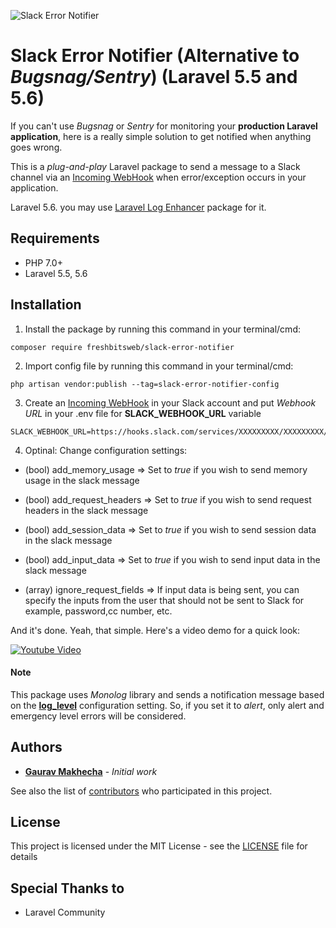 ![Slack Error Notifier](./slack-error-notifier.png "Slack Error Notifier")

# Slack Error Notifier (Alternative to *Bugsnag/Sentry*) (Laravel 5.5 and 5.6)
If you can't use *Bugsnag* or *Sentry* for monitoring your **production Laravel application**, here is a really simple solution to get notified when anything goes wrong.

This is a *plug-and-play* Laravel package to send a message to a Slack channel via an [Incoming WebHook](https://api.slack.com/incoming-webhooks) when error/exception occurs in your application.


Laravel 5.6. you may use [Laravel Log Enhancer](https://github.com/freshbitsweb/laravel-log-enhancer) package for it.


## Requirements

* PHP 7.0+
* Laravel 5.5, 5.6

## Installation

1) Install the package by running this command in your terminal/cmd:
```
composer require freshbitsweb/slack-error-notifier
```

2) Import config file by running this command in your terminal/cmd:
```
php artisan vendor:publish --tag=slack-error-notifier-config
```

3) Create an [Incoming WebHook](https://my.slack.com/services/new/incoming-webhook/) in your Slack account and put *Webhook URL* in your .env file for **SLACK_WEBHOOK_URL** variable
```
SLACK_WEBHOOK_URL=https://hooks.slack.com/services/XXXXXXXXX/XXXXXXXXX/xxxxxxxxxxxxxxxxxxxxxxxx
```

4) Optinal: Change configuration settings:
* (bool) add_memory_usage => Set to *true* if you wish to send memory usage in the slack message

* (bool) add_request_headers => Set to *true* if you wish to send request headers in the slack message

* (bool) add_session_data => Set to *true* if you wish to send session data in the slack message

* (bool) add_input_data => Set to *true* if you wish to send input data in the slack message

* (array) ignore_request_fields => If input data is being sent, you can specify the inputs from the user that should not be sent to Slack for example, password,cc number, etc.

And it's done. Yeah, that simple. Here's a video demo for a quick look:

[![Youtube Video](./youtube-thumb.png "Youtube Video")](https://www.youtube.com/watch?v=jeljU856bzE)

#### Note
This package uses *Monolog* library and sends a notification message based on the [**log_level**](https://laravel.com/docs/5.5/errors#log-severity-levels) configuration setting. So, if you set it to *alert*, only alert and emergency level errors will be considered.

## Authors

* [**Gaurav Makhecha**](https://github.com/gauravmak) - *Initial work*

See also the list of [contributors](https://github.com/freshbitsweb/slack-error-notifier/graphs/contributors) who participated in this project.

## License

This project is licensed under the MIT License - see the [LICENSE](LICENSE) file for details

## Special Thanks to

* Laravel Community
